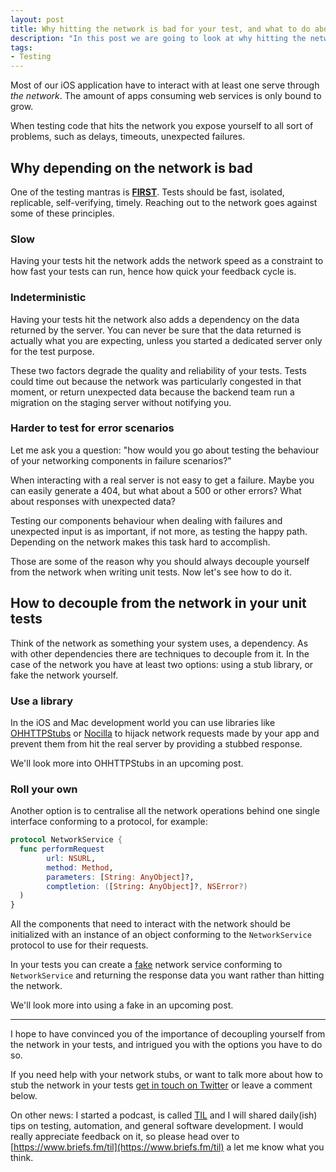 ```yaml
---
layout: post
title: Why hitting the network is bad for your test, and what to do about it
description: "In this post we are going to look at why hitting the network from your unit tests is a bad thing, and introduce some way to solve the problem."
tags:
- Testing
---
```


Most of our iOS application have to interact with at least one serve through
_the network_. The amount of apps consuming web services is only bound to grow.

When testing code that hits the network you expose yourself to all sort of
problems, such as delays, timeouts, unexpected failures.

## Why depending on the network is bad

One of the testing mantras is [**FIRST**](https://pragprog.com/magazines/2012-01/unit-tests-are-first).
Tests should be fast, isolated, replicable, self-verifying, timely. Reaching
out to the network goes against some of these principles.

### Slow

Having your tests hit the network adds the network speed as a constraint
to how fast your tests can run, hence how quick your feedback cycle is.

### Indeterministic

Having your tests hit the network also adds a dependency on the data returned
by the server. You can never be sure that the data returned is actually what
you are expecting, unless you started a dedicated server only for the test
purpose.

These two factors degrade the quality and reliability of your tests. Tests
could time out because the network was particularly congested in that moment,
or return unexpected data because the backend team run a migration on the
staging server without notifying you.

### Harder to test for error scenarios

Let me ask you a question: "how would you go about testing the behaviour of
your networking components in failure scenarios?"

When interacting with a real server is not easy to get a failure. Maybe you can
easily generate a 404, but what about a 500 or other errors? What about
responses with unexpected data?

Testing our components behaviour when dealing with failures and unexpected input
is as important, if not more, as testing the happy path. Depending on the network
makes this task hard to accomplish.

Those are some of the reason why you should always decouple yourself from the
network when writing unit tests. Now let's see how to do it.

## How to decouple from the network in your unit tests

Think of the network as something your system uses, a dependency. As with other
dependencies there are techniques to decouple from it. In the case of the network
you have at least two options: using a stub library, or fake the network yourself.

### Use a library

In the iOS and Mac development world you can use libraries like [OHHTTPStubs](https://github.com/AliSoftware/OHHTTPStubs)
or [Nocilla](https://github.com/luisobo/Nocilla) to hijack network requests
made by your app and prevent them from hit the real server by providing a
stubbed response.

We'll look more into OHHTTPStubs in an upcoming post.

### Roll your own

Another option is to centralise all the network operations behind one single
interface conforming to a protocol, for example:

```swift
protocol NetworkService {
  func performRequest
		url: NSURL,
		method: Method,
		parameters: [String: AnyObject]?,
		comptletion: ([String: AnyObject]?, NSError?)
  )
}
```

All the components that need to interact with the network should be initialized
with an instance of an object conforming to the `NetworkService` protocol to
use for their requests.

In your tests you can create a [fake](http://xunitpatterns.com/Fake%20Object.html)
network service conforming to `NetworkService` and returning the response data
you want rather than hitting the network.

We'll look more into using a fake in an upcoming post.

---

I hope to have convinced you of the importance of decoupling yourself from the
network in your tests, and intrigued you with the options you have to do so.

If you need help with your network stubs, or want to talk more about how to
stub the network in your tests [get in touch on Twitter](http://twitter.com/mokagio)
or leave a comment below.

On other news: I started a podcast, is called [TIL](https://www.briefs.fm/til)
and I will shared daily(ish) tips on testing, automation, and general software
development. I would really appreciate feedback on it, so please head over to
[https://www.briefs.fm/til](https://www.briefs.fm/til) a let me know what you think.


